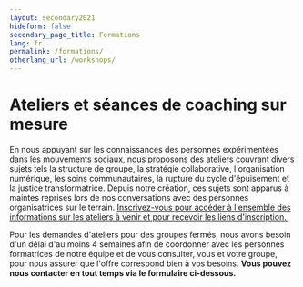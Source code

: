 ```yaml
---
layout: secondary2021
hideform: false
secondary_page_title: Formations
lang: fr
permalink: /formations/
otherlang_url: /workshops/
---
```

# Ateliers et séances de coaching sur mesure[](<>)

En nous appuyant sur les connaissances des personnes expérimentées dans les mouvements sociaux, nous proposons des ateliers couvrant divers sujets tels la structure de groupe, la stratégie collaborative, l'organisation numérique, les soins communautaires, la rupture du cycle d'épuisement et la justice transformatrice. Depuis notre création, ces sujets sont apparus à maintes reprises lors de nos conversations avec des personnes organisatrices sur le terrain. [Inscrivez-vous pour accéder à l'ensemble des informations sur les ateliers à venir et pour recevoir les liens d'inscription. ](https://www.lehub.ca/admin/#inscription)

Pour les demandes d'ateliers pour des groupes fermés, nous avons besoin d'un délai d'au moins 4 semaines afin de coordonner avec les personnes formatrices de notre équipe et de vous consulter, vous et votre groupe, pour nous assurer que l'offre correspond bien à vos besoins. **Vous pouvez nous contacter en tout temps via le formulaire ci-dessous.**